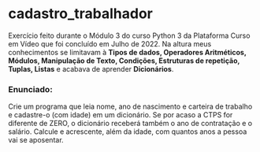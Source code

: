 # cadastro_trabalhador
Exercício feito durante o Módulo 3 do curso Python 3 da Plataforma Curso em Vídeo que foi concluído em Julho de 2022. Na altura meus conhecimentos se limitavam à **Tipos de dados, Operadores Aritméticos, Módulos, Manipulação de Texto, Condições, Estruturas de repetição, Tuplas, Listas**   e acabava de aprender **Dicionários**. 

### Enunciado:

Crie um programa que leia nome, ano de nascimento e carteira de trabalho e cadastre-o (com idade) em um dicionário. Se por acaso a CTPS for diferente de ZERO, o dicionário receberá também o ano de contratação e o salário. Calcule e acrescente, além da idade, com quantos anos a pessoa vai se aposentar.
